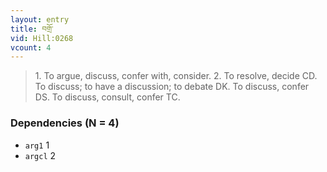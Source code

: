 ```yaml
---
layout: entry
title: བགྲོ་
vid: Hill:0268
vcount: 4
---
```

> 1\. To argue, discuss, confer with, consider\. 2\. To resolve, decide CD\. To discuss; to have a discussion; to debate DK\. To discuss, confer DS\. To discuss, consult, confer TC\.


### Dependencies (N = 4)
* `arg1` 1
* `argcl` 2
